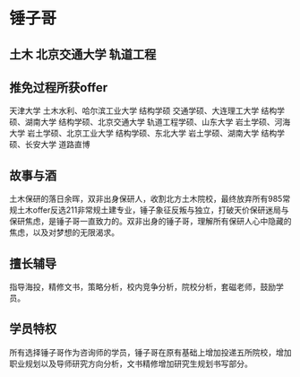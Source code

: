 # 锤子哥

## 土木  北京交通大学  轨道工程

## 推免过程所获offer
天津大学 土木水利、哈尔滨工业大学 结构学硕 交通学硕、大连理工大学 结构学硕、湖南大学 结构学硕、北京交通大学 轨道工程学硕、山东大学 岩土学硕、河海大学 岩土学硕、北京工业大学 结构学硕、东北大学 岩土学硕、湖南大学 结构学硕、长安大学 道路直博

## 故事与酒
土木保研的落日余晖，双非出身保研人，收割北方土木院校，最终放弃所有985常规土木offer反选211非常规土建专业，锤子象征反叛与独立，打破天价保研迷局与保研焦虑，是锤子哥一直致力的。双非出身的锤子哥，理解所有保研人心中隐藏的焦虑，以及对梦想的无限渴求。

## 擅长辅导
指导海投，精修文书，策略分析，校内竞争分析，院校分析，套磁老师，鼓励学员。

## 学员特权
所有选择锤子哥作为咨询师的学员，锤子哥在原有基础上增加投递五所院校，增加职业规划以及导师研究方向分析，文书精修增加研究生规划书写部分。
